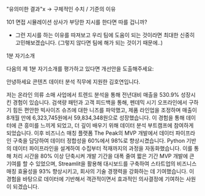 "유의미한 결과"x → 구체적인 수치 / 기준의 이유

101 면접 시뮬레이션
상사가 부당한 지시를 한다면 따를 겁니까?
- 그런 지시를 하는 이유를 따져보고 우리 팀에 도움이 되는 것이라면 최대한 신중히 고민해보겠습니다. (그렇지 않다면 팀에 해가 되는 것이기 때문에..)


1분 자기소개

다음의 제 1분 자기소개를 평가하고 있다면 개선안을 도출해주세요:

안녕하세요 콘텐츠 데이터 분석 직무에 지원한 김호연입니다.

저는 온라인 의류 소매 사업에서 트렌드 분석을 통해 전년대비 매출을 530.9% 성장시킨 경험이 있습니다. 검색량 패턴과 고객 피드백을 통해, 펜데믹 시기 오프라인에서 구하기 힘든 편안한 빅사이즈 슈즈에 대한 니즈를 파악했고, 제품 라인업을 조정하며 매출이 8개월 만에 6,323,745원에서 59,834,348원으로 성장했습니다. 
이 경험을 통해 데이터에 큰 흥미를 느끼게 되었고, 더 깊이 배우기 위해 데이터 분석 부트캠프에 참여하게 되었습니다.
이후 비즈니스 매칭 플랫폼 The Peak의 MVP 개발에서 데이터 파이프라인 구축을 담당하여 데이터 정합성을 60%에서 98%로 향상시켰습니다. Python 기반의 데이터 파이프라인을 설계하여 수집부터 적재까지의 과정을 자동화했습니다. 이를 통해 처리 시간을 80% 이상 단축시켜 개발 기간을 대폭 줄여 짧은 기간 MVP 개발에 큰 기여를 할 수 있었으며, Streamlit을 활용해 대시보드를 구축하여 스타트업의 비즈니스 매칭 효율성을 93% 향상시키고, 회사의 기술 경쟁력을 강화하는 데 기여했습니다. 
이 경험을 바탕으로 데이터에 기반해서 객관적이면서 효과적인 의사결정에 기여하는 사원이 되겠습니다.